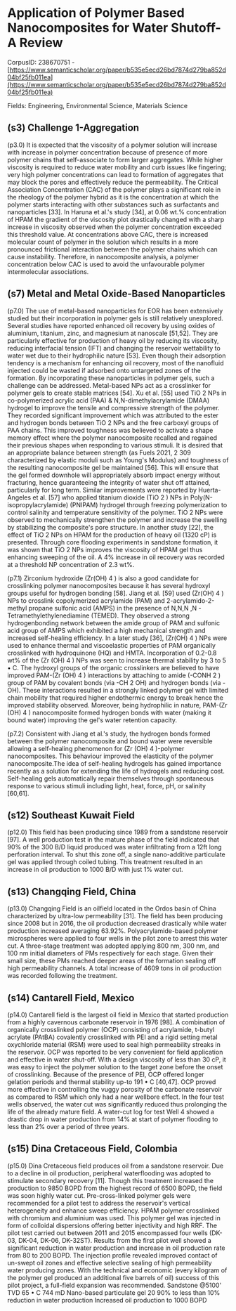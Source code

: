 # Application of Polymer Based Nanocomposites for Water Shutoff-A Review

CorpusID: 238670751 - [https://www.semanticscholar.org/paper/b535e5ecd26bd7874d279ba852d04bf25fb011ea](https://www.semanticscholar.org/paper/b535e5ecd26bd7874d279ba852d04bf25fb011ea)

Fields: Engineering, Environmental Science, Materials Science

## (s3) Challenge 1-Aggregation
(p3.0) It is expected that the viscosity of a polymer solution will increase with increase in polymer concentration because of presence of more polymer chains that self-associate to form larger aggregates. While higher viscosity is required to reduce water mobility and curb issues like fingering; very high polymer concentrations can lead to formation of aggregates that may block the pores and effectively reduce the permeability. The Critical Association Concentration (CAC) of the polymer plays a significant role in the rheology of the polymer hybrid as it is the concentration at which the polymer starts interacting with other substances such as surfactants and nanoparticles [33]. In Haruna et al.'s study [34], at 0.06 wt.% concentration of HPAM the gradient of the viscosity plot drastically changed with a sharp increase in viscosity observed when the polymer concentration exceeded this threshold value. At concentrations above CAC, there is increased molecular count of polymer in the solution which results in a more pronounced frictional interaction between the polymer chains which can cause instability. Therefore, in nanocomposite analysis, a polymer concentration below CAC is used to avoid the unfavourable polymer intermolecular associations.
## (s7) Metal and Metal Oxide-Based Nanoparticles
(p7.0) The use of metal-based nanoparticles for EOR has been extensively studied but their incorporation in polymer gels is still relatively unexplored. Several studies have reported enhanced oil recovery by using oxides of aluminium, titanium, zinc, and magnesium at nanoscale [51,52]. They are particularly effective for production of heavy oil by reducing its viscosity, reducing interfacial tension (IFT) and changing the reservoir wettability to water wet due to their hydrophilic nature [53]. Even though their adsorption tendency is a mechanism for enhancing oil recovery, most of the nanofluid injected could be wasted if adsorbed onto untargeted zones of the formation. By incorporating these nanoparticles in polymer gels, such a challenge can be addressed. Metal-based NPs act as a crosslinker for polymer gels to create stable matrices [54]. Xu et al. [55] used TiO 2 NPs in co-polymerized acrylic acid (PAA) & N,N-dimethylacrylamide (DMAA) hydrogel to improve the tensile and compressive strength of the polymer. They recorded significant improvement which was attributed to the ester and hydrogen bonds between TiO 2 NPs and the free carboxyl groups of PAA chains. This improved toughness was believed to activate a shape memory effect where the polymer nanocomposite recalled and regained their previous shapes when responding to various stimuli. It is desired that an appropriate balance between strength (as Fuels 2021, 2 309 characterized by elastic moduli such as Young's Modulus) and toughness of the resulting nanocomposite gel be maintained [56]. This will ensure that the gel formed downhole will appropriately absorb impact energy without fracturing, hence guaranteeing the integrity of water shut off attained, particularly for long term. Similar improvements were reported by Huerta-Angeles et al. [57] who applied titanium dioxide (TiO 2 ) NPs in Poly(N-isopropylacrylamide) (PNIPAM) hydrogel through freezing polymerization to control salinity and temperature sensitivity of the polymer. TiO 2 NPs were observed to mechanically strengthen the polymer and increase the swelling by stabilizing the composite's pore structure. In another study [22], the effect of TiO 2 NPs on HPAM for the production of heavy oil (1320 cP) is presented. Through core flooding experiments in sandstone formation, it was shown that TiO 2 NPs improves the viscosity of HPAM gel thus enhancing sweeping of the oil. A 4% increase in oil recovery was recorded at a threshold NP concentration of 2.3 wt%.

(p7.1) Zirconium hydroxide (Zr(OH) 4 ) is also a good candidate for crosslinking polymer nanocomposites because it has several hydroxyl groups useful for hydrogen bonding [58]. Jiang et al. [59] used (Zr(OH) 4 ) NPs to crosslink copolymerized acrylamide (PAM) and 2-acrylamido-2-methyl propane sulfonic acid (AMPS) in the presence of N,N,N ,N -Tetramethylethylenediamine (TEMED). They observed a strong hydrogenbonding network between the amide group of PAM and sulfonic acid group of AMPS which exhibited a high mechanical strength and increased self-healing efficiency. In a later study [36], (Zr(OH) 4 ) NPs were used to enhance thermal and viscoelastic properties of PAM organically crosslinked with hydroquinone (HQ) and HMTA. Incorporation of 0.2-0.8 wt% of the (Zr (OH) 4 ) NPs was seen to increase thermal stability by 3 to 5 • C. The hydroxyl groups of the organic crosslinkers are believed to have improved PAM-(Zr (OH) 4 ) interactions by attaching to amide (-CONH 2 ) group of PAM by covalent bonds (via -CH 2 OH) and hydrogen bonds (via -OH). These interactions resulted in a strongly linked polymer gel with limited chain mobility that required higher endothermic energy to break hence the improved stability observed. Moreover, being hydrophilic in nature, PAM-(Zr (OH) 4 ) nanocomposite formed hydrogen bonds with water (making it bound water) improving the gel's water retention capacity.

(p7.2) Consistent with Jiang et al.'s study, the hydrogen bonds formed between the polymer nanocomposite and bound water were reversible allowing a self-healing phenomenon for (Zr (OH) 4 )-polymer nanocomposites. This behaviour improved the elasticity of the polymer nanocomposite.The idea of self-healing hydrogels has gained importance recently as a solution for extending the life of hydrogels and reducing cost. Self-healing gels automatically repair themselves through spontaneous response to various stimuli including light, heat, force, pH, or salinity [60,61].
## (s12) Southeast Kuwait Field
(p12.0) This field has been producing since 1989 from a sandstone reservoir [97]. A well production test in the mature phase of the field indicated that 90% of the 300 B/D liquid produced was water infiltrating from a 12ft long perforation interval. To shut this zone off, a single nano-additive particulate gel was applied through coiled tubing. This treatment resulted in an increase in oil production to 1000 B/D with just 1% water cut.
## (s13) Changqing Field, China
(p13.0) Changqing Field is an oilfield located in the Ordos basin of China characterized by ultra-low permeability [31]. The field has been producing since 2008 but in 2016, the oil production decreased drastically while water production increased averaging 63.92%. Polyacrylamide-based polymer microspheres were applied to four wells in the pilot zone to arrest this water cut. A three-stage treatment was adopted applying 800 nm, 300 nm, and 100 nm initial diameters of PMs respectively for each stage. Given their small size, these PMs reached deeper areas of the formation sealing off high permeability channels. A total increase of 4609 tons in oil production was recorded following the treatment.
## (s14) Cantarell Field, Mexico
(p14.0) Cantarell field is the largest oil field in Mexico that started production from a highly cavernous carbonate reservoir in 1976 [98]. A combination of organically crosslinked polymer (OCP) consisting of acrylamide, t-butyl acrylate (PAtBA) covalently crosslinked with PEI and a rigid setting metal oxychloride material (RSM) were used to seal high permeability streaks in the reservoir. OCP was reported to be very convenient for field application and effective in water shut-off. With a design viscosity of less than 30 cP, it was easy to inject the polymer solution to the target zone before the onset of crosslinking. Because of the presence of PEI, OCP offered longer gelation periods and thermal stability up-to 191 • C [40,47]. OCP proved more effective in controlling the vuggy porosity of the carbonate reservoir as compared to RSM which only had a near wellbore effect. In the four test wells observed, the water cut was significantly reduced thus prolonging the life of the already mature field. A water-cut log for test Well 4 showed a drastic drop in water production from 14% at start of polymer flooding to less than 2% over a period of three years.
## (s15) Dina Cretaceous Field, Colombia
(p15.0) Dina Cretaceous field produces oil from a sandstone reservoir. Due to a decline in oil production, peripheral waterflooding was adopted to stimulate secondary recovery [11]. Though this treatment increased the production to 9850 BOPD from the highest record of 6500 BOPD, the field was soon highly water cut. Pre-cross-linked polymer gels were recommended for a pilot test to address the reservoir's vertical heterogeneity and enhance sweep efficiency. HPAM polymer crosslinked with chromium and aluminium was used. This polymer gel was injected in form of colloidal dispersions offering better injectivity and high RRF. The pilot test carried out between 2011 and 2015 encompassed four wells (DK-03, DK-04, DK-06, DK-32ST). Results from the first pilot well showed a significant reduction in water production and increase in oil production rate from 80 to 200 BOPD. The injection profile revealed improved contact of un-swept oil zones and effective selective sealing of high permeability water producing zones. With the technical and economic (every kilogram of the polymer gel produced an additional five barrels of oil) success of this pilot project, a full-field expansion was recommended. Sandstone @5100' TVD 65 • C 744 mD Nano-based particulate gel 20 90% to less than 10% reduction in water production Increased oil production to 1000 BOPD 
